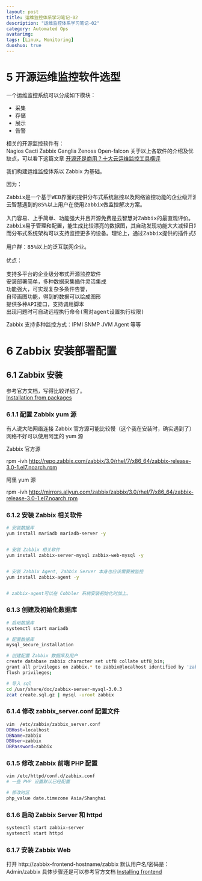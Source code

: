 ```yaml
---
layout: post
title: 运维监控体系学习笔记-02
description: "运维监控体系学习笔记-02"
category: Automated Ops
avatarimg:
tags: [Linux, Monitoring]
duoshuo: true
---
```


# 5 开源运维监控软件选型

一个运维监控系统可以分成如下模块：

  * 采集 
  * 存储 
  * 展示 
  * 告警

相关的开源监控软件有：      
Nagios Cacti Zabbix Ganglia Zenoss Open-falcon
关于以上各软件的介绍及优缺点，可以看下这篇文章 [开源还是商用？十大云运维监控工具横评](https://linux.cn/article-6491-1.html)  

我们构建运维监控体系以 Zabbix 为基础。

因为：  
<pre>
Zabbix是一个基于WEB界面的提供分布式系统监控以及网络监控功能的企业级开源运维平台，也是目前国内互联网用户中使用最广的监控软件，
云智慧遇到的85%以上用户在使用Zabbix做监控解决方案。

入门容易、上手简单、功能强大并且开源免费是云智慧对Zabbix的最直观评价。
Zabbix易于管理和配置，能生成比较漂亮的数据图，其自动发现功能大大减轻日常管理的工作量，丰富的数据采集方式和API接口可以让用户灵活进行数据采集，
而分布式系统架构可以支持监控更多的设备。理论上，通过Zabbix提供的插件式架构，可以满足企业的任何需求。

用户群：85%以上的泛互联网企业。

优点：

支持多平台的企业级分布式开源监控软件
安装部署简单，多种数据采集插件灵活集成
功能强大，可实现复杂多条件告警，
自带画图功能，得到的数据可以绘成图形
提供多种API接口，支持调用脚本
出现问题时可自动远程执行命令(需对agent设置执行权限)
</pre>


Zabbix 支持多种监控方式：IPMI SNMP JVM Agent 等等


# 6 Zabbix 安装部署配置

## 6.1 Zabbix 安装

参考官方文档，写得比较详细了。  
[Installation from packages](https://www.zabbix.com/documentation/3.0/manual/installation/install_from_packages)  

### 6.1.1 配置 Zabbix yum 源
有人说大陆网络连接 Zabbix 官方源可能比较慢（这个我在安装时，确实遇到了）  
网络不好可以使用阿里的 yum 源

Zabbix 官方源  
> 
rpm -ivh http://repo.zabbix.com/zabbix/3.0/rhel/7/x86_64/zabbix-release-3.0-1.el7.noarch.rpm

阿里 yum 源
> 
rpm -ivh http://mirrors.aliyun.com/zabbix/zabbix/3.0/rhel/7/x86_64/zabbix-release-3.0-1.el7.noarch.rpm

### 6.1.2 安装 Zabbix 相关软件

```bash
# 安装数据库
yum install mariadb mariadb-server -y


# 安装 Zabbix 相关软件 
yum install zabbix-server-mysql zabbix-web-mysql -y 


# 安装 Zabbix Agent, Zabbix Server 本身也应该需要被监控
yum install zabbix-agent -y


# zabbix-agent可以在 Cobbler 系统安装初始化时加上。
```    

### 6.1.3 创建及初始化数据库

```bash
# 启动数据库
systemctl start mariadb

# 配置数据库
mysql_secure_installation

# 创建配置 Zabbix 数据库及用户
create database zabbix character set utf8 collate utf8_bin;
grant all privileges on zabbix.* to zabbix@localhost identified by 'zabbix';
flush privileges;

# 导入 sql
cd /usr/share/doc/zabbix-server-mysql-3.0.3
zcat create.sql.gz | mysql -uroot zabbix
```    

### 6.1.4  修改 zabbix_server.conf 配置文件

```bash
vim  /etc/zabbix/zabbix_server.conf
DBHost=localhost
DBName=zabbix
DBUser=zabbix
DBPassword=zabbix
```    

### 6.1.5 修改 Zabbix 前端 PHP 配置

```bash
vim /etc/httpd/conf.d/zabbix.conf
# 一些 PHP 设置默认已经配置

# 修改时区
php_value date.timezone Asia/Shanghai
```    

### 6.1.6 启动 Zabbix Server 和 httpd

```bash
systemctl start zabbix-server
systemctl start httpd
```    

### 6.1.7 安装 Zabbix Web
打开 http://zabbix-frontend-hostname/zabbix 
默认用户名/密码是： Admin/zabbix
具体步骤还是可以参考官方文档 [Installing frontend](https://www.zabbix.com/documentation/3.0/manual/installation/install#installing_zabbix_web_interface)  


